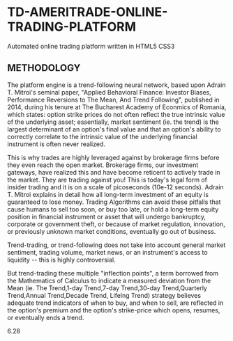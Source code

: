 # TD-AMERITRADE-ONLINE-TRADING-PLATFORM
Automated online trading platform written in HTML5 CSS3 

## METHODOLOGY

The platform engine is a trend-following neural network, based upon Adrain T. Mitroi's seminal paper, 
"Applied Behavioral Finance: Investor Biases, Performance Reversions to The Mean, And Trend Following", 
published in 2014, during his tenure at The Bucharest Academy of Econmics of Romania, 
which states: option strike prices do not often reflect the true intrinsic value of the underlying asset;
essentially, market sentiment (ie. the trend) is the largest determinant 
of an option's final value and that an option's ability to correctly correlate to the intrinsic value 
of the underlying financial instrument is often never realized. 

This is why trades are highly leveraged against by brokerage firms before they even reach the open market. 
Brokerage firms, our investment gateways, have realized this and have become reticent to actively trade in the market. 
They are trading against you!
This is today's legal form of insider trading and it is on a scale of picoseconds (10e-12 seconds).
Adrain T. Mitroi explains in detail how all long-term investment of an equity is guaranteed to lose money. 
Trading Algorithms can avoid these pitfalls that cause humans to sell too soon, or buy too late, or hold a long-term equity position in financial
instrument or asset that will undergo bankruptcy, corporate or government theft, or because of market regulation, innovation, 
or previously unknown market conditions, eventually go out of business.  

Trend-trading, or trend-following does not take into account general market sentiment, trading volume, market news, or an instrument's access to liquidity -- 
this is highly controversial. 

But trend-trading these multiple "inflection points", a term borrowed from the Mathematics of Calculus to indicate a measured deviation from the Mean 
(ie. The Trend,1-day Trend,7-day Trend,30-day Trend,Quarterly Trend,Annual Trend,Decade Trend, Lifelng Trend) strategy believes adequate trend indicators of when to buy, and when to sell, are reflected in the option's premium and the option's strike-price 
which opens, resumes, or eventually ends a trend.

6.28
